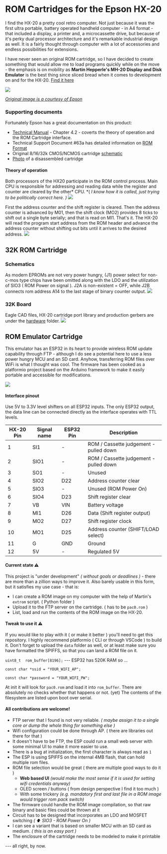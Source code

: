 # ROM Cartridges for the Epson HX-20



I find the HX-20 a pretty cool retro computer. Not just because it was the first ultra portable, battery operated handheld computer - in A4 format - that included a display, a printer and, a microcassette drive, but because of it's perky dual processor architecture and it's remarkable industrial design as well. It is a fairly thought through computer with a lot of accessories and endless possibilities for extensions.

I have never seen an original ROM cartridge, so I have decided to create something that would allow me to load programs quickly while on the move - the emphasis is on mobility as **Martin Hepperle's MH-20 Display and Disk Emulator** is the best thing since sliced bread when it comes to development on and for the HX-20. [Find it here](https://www.mh-aerotools.de/hp/hx-20/)

![](doc/accessories.jpg)

*[Original image is a courtesy of Epson](https://corporate.epson/en/about/history/milestone-products/1982-7-hx20.html)*

### Supporting documents
Fortunately Epson has a great documentation on this product:
* [Technical Manual](doc/tmH_04.pdf) - Chapter 4.2 - coverts the theory of operation and the ROM Cartridge interface.
* Technical Support Document #63a has detailed information on [ROM Format](doc/rom_fomat.md)
* Original 8/16/32k CMOS/NCMOS cartridge [schematic](doc/oschema.png)
* [Photo](doc/ROMCart.jpg) of a disassembled cartridge

#### Theory of operation
Both processors of the HX20 participate in the ROM control process. Main CPU is responsible for addressing and reading data while the register and counter are cleared by the other* CPU. *( *I know how it is called, just trying to be politically correct here. )*
![](doc/too.png)

First the address counter and the shift register is cleared. Then the address counter is advanced by M01, then the shift clock (MO2) provides 8 ticks to shift out a single byte serially; and that is read on MI1. That's it. The HX-20 will read the program start address from the ROM header and advance the address counter without shifting out bits until it arrives to the desired address.
![](doc/timing.png)

## 32K ROM Cartridge
### Schematics
As modern EPROMs are not very power hungry, (J1) power select for non-c-mos type chips have been omitted along with the LDO and the utilization of SIO3 ( ROM Power on signal ). J2A is non-existent = OFF, while J2B connects rom address A14 to the last stage of binary counter output.
![](doc/32k_schematic.png)

### 32K Board
Eagle CAD files, HX-20 cartridge port library and production gerbers are under the [hardware](/hardware) folder.
![](doc/32k_board.png)

## ROM Emulator Cartridge
This emulator has an ESP32 in its heart to provide wireless ROM update capability through FTP - although I do see a potential here to use a less power hungry MCU and an SD card. Anyhow, transferring ROM files over WiFi is what I thought was cool. The firmware has been cooked as a platformio project based on the Arduino framework to make it easily portable and accessible for modifications.

![](doc/ftp_cart.jpg)

#### Interface pinout
Use 5V to 3.3V level shifters on all ESP32 inputs. The only ESP32 output, the data line can be connected directly as the interface operates with TTL levels.

| HX-20 Pin | Signal name | ESP32 Pin | Description |
| -------- | -------- | -------- | -------- |
|1|SI1|-|ROM / Cassette judgement - pulled down |
|2|SIO1|-|ROM / Cassette judgement - pulled down |
|3|SO1|-|Unused|
|4|SIO2|D22|Address counter clear|
|5|SIO3|-| Unused (ROM Power On)|
|6|SIO4|D23|Shift register clear|
|7|VB|VIN|Battery voltage
|8|MI1|D26|Data (Shift register output)|
|9|MO2|D27|Shift register clock|
|10|MO1|D25|Address counter (SHIFT/LOAD select)|
|11|G|GND|Ground|
|12|5V|-|Regulated 5V

#### Current state :warning:
This project is "under development" *( without goals or deadlines )* - there are more than a zillion ways to improve it. Also barely usable in this form, but it satisfies my use case - that is:
* I can create a ROM image on my computer with the help of Martin's `extrom` script. ( Python folder )
* Upload it to the FTP server on the cartridge. ( has to be `pac0.rom` )
* List, load and run the contents of the ROM image on the HX-20.

#### Tweak to use it :warning:

If you would like to play with it ( or make it better ) you'll need to get this repository. I highly recommend platformio ( CLI or through VSCode ) to build it. Don't forget to upload the `data` folder as well, or at least make sure you have formatted the SPIFFS, so that you can land a ROM file on it.

```uint8_t  rom_buffer[8196];``` --- ESP32 has 520K RAM so ...

```const char *ssid = "YOUR_WIFI_AP";```

```const char *password = "YOUR_WIFI_PW";```

At init it will look for `pac0.rom` and load it into `rom_buffer`. There are absolutely no checks whether that happens or not. (yet)
The contents of the filesystem are listed upon boot over serial.

#### All contributions are welcome!

* FTP server that I found is not very reliable. *( maybe assign it to a single core or dump the whole thing for something else )*
* Wifi configuration could be done through AP. ( there are libraries out there for that )
* It doesn't have to be FTP, the ESP could run a small web server with some minimal UI to make it more easier to use.
* There is a bug at initialization, the first character is always read as `1`
* The ESP is using SPIFFS on the internal 4MB flash, that can hold multiple rom files.
* ROM file selection would be great ( there are multiple good ways to do it )
  * **Web based UI** *(would make the most sense if it is used for setting wifi credentials anyway)*
  * OLED screen / buttons ( from design perspective I find it too much )
  * With some trickery *(e.g. mandatory first and last file in a ROM image would trigger rom pack switch)*
* The firmware could handle the ROM image compilation, so that raw binary and basic files could be thrown at it
* Circuit has to be designed that incorporates an LDO and MOSFET switching *( :arrow_up: SIO3 - ROM Power On )*
* I can see a variant that is based on smaller MCU with an SD card as medium. *( this is an easy port )*
* The enclosure of the cartridge needs to be modeled to make it printable

--- all right, by now.
